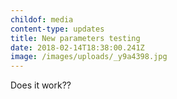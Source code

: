 ```yaml
---
childof: media
content-type: updates
title: New parameters testing
date: 2018-02-14T18:38:00.241Z
image: /images/uploads/_y9a4398.jpg
---
```

Does it work??
